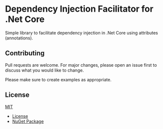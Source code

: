 # Dependency Injection Facilitator for .Net Core

Simple library to facilitate dependency injection in .Net Core using attributes (annotations).

## Contributing
Pull requests are welcome. For major changes, please open an issue first to discuss what you would like to change.

Please make sure to create examples as appropriate.

## License
[MIT](https://choosealicense.com/licenses/mit/)

- [License](LICENSE.md)
- [NuGet Package](https://www.nuget.org/packages/di-facilitator.Json)
